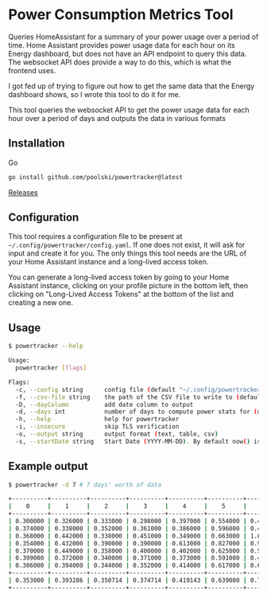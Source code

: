 # Power Consumption Metrics Tool

Queries HomeAssistant for a summary of your power usage over a period of time.
Home Assistant provides power usage data for each hour on its Energy dashboard, but does not have an API endpoint to query this data.
The websocket API does provide a way to do this, which is what the frontend uses.

I got fed up of trying to figure out how to get the same data that the Energy dashboard shows, so I wrote this tool to do it for me.

This tool queries the websocket API to get the power usage data for each hour over a period of days and outputs the data in various formats

## Installation

Go

```bash
go install github.com/poolski/powertracker@latest
```

[Releases](https://github.com/poolski/powertracker/releases)

## Configuration

This tool requires a configuration file to be present at `~/.config/powertracker/config.yaml`. If one does not exist, it will ask for input and create it for you.
The only things this tool needs are the URL of your Home Assistant instance and a long-lived access token.

You can generate a long-lived access token by going to your Home Assistant instance, clicking on your profile picture in the bottom left, then clicking on "Long-Lived Access Tokens" at the bottom of the list and creating a new one.

## Usage

```bash
$ powertracker --help

Usage:
  powertracker [flags]

Flags:
  -c, --config string      config file (default "~/.config/powertracker/config.yaml")
  -f, --csv-file string    the path of the CSV file to write to (default "results.csv")
  -D, --dayColumn          add date column to output
  -d, --days int           number of days to compute power stats for (default 30)
  -h, --help               help for powertracker
  -i, --insecure           skip TLS verification
  -o, --output string      output format (text, table, csv)
  -s, --startDate string   Start Date (YYYY-MM-DD). By default now() is used

```

## Example output

```bash
$ powertracker -d 7 # 7 days' worth of data

+----------+----------+----------+----------+----------+----------+----------+----------+----------+----------+----------+----------+----------+----------+----------+----------+----------+----------+----------+----------+----------+----------+----------+----------+
|    0     |    1     |    2     |    3     |    4     |    5     |    6     |    7     |    8     |    9     |    10    |    11    |    12    |    13    |    14    |    15    |    16    |    17    |    18    |    19    |    20    |    21    |    22    |    23    |
+----------+----------+----------+----------+----------+----------+----------+----------+----------+----------+----------+----------+----------+----------+----------+----------+----------+----------+----------+----------+----------+----------+----------+----------+
| 0.300000 | 0.326000 | 0.333000 | 0.298000 | 0.397000 | 0.554000 | 0.408000 | 0.519000 | 0.552000 | 0.761000 | 0.591000 | 0.564000 | 0.880000 | 0.584000 | 0.636000 | 0.540000 | 1.204000 | 1.272000 | 1.011000 | 0.991000 | 0.386000 | 0.420000 | 0.277000 | 0.376000 |
| 0.374000 | 0.338000 | 0.352000 | 0.361000 | 0.386000 | 0.596000 | 0.499000 | 0.662000 | 0.837000 | 0.643000 | 0.819000 | 0.865000 | 0.680000 | 0.612000 | 0.570000 | 0.793000 | 1.350000 | 1.141000 | 1.179000 | 1.048000 | 0.621000 | 0.422000 | 0.277000 | 0.361000 |
| 0.368000 | 0.442000 | 0.338000 | 0.451000 | 0.349000 | 0.663000 | 1.645000 | 0.655000 | 0.672000 | 0.793000 | 0.577000 | 0.790000 | 0.820000 | 0.529000 | 0.682000 | 0.485000 | 1.827000 | 0.929000 | 0.779000 | 0.973000 | 0.606000 | 0.928000 | 0.338000 | 0.374000 |
| 0.354000 | 0.432000 | 0.390000 | 0.390000 | 0.613000 | 0.827000 | 0.973000 | 0.824000 | 0.438000 | 0.762000 | 0.936000 | 0.830000 | 0.943000 | 0.873000 | 0.749000 | 1.452000 | 1.215000 | 0.729000 | 0.813000 | 0.683000 | 0.529000 | 0.389000 | 0.419000 | 0.404000 |
| 0.370000 | 0.449000 | 0.358000 | 0.400000 | 0.402000 | 0.625000 | 0.567000 | 1.175000 | 1.106000 | 0.448000 | 0.391000 | 0.723000 | 0.604000 | 0.754000 | 0.713000 | 0.830000 | 1.267000 | 1.237000 | 0.865000 | 0.790000 | 0.652000 | 0.649000 | 0.420000 | 0.489000 |
| 0.399000 | 0.372000 | 0.340000 | 0.371000 | 0.373000 | 0.591000 | 0.409000 | 0.744000 | 0.475000 | 0.649000 | 0.433000 | 0.536000 | 0.494000 | 0.561000 | 0.568000 | 0.583000 | 0.519000 | 0.543000 | 0.577000 | 0.483000 | 0.459000 | 0.440000 | 0.432000 | 0.432000 |
| 0.306000 | 0.394000 | 0.344000 | 0.352000 | 0.414000 | 0.617000 | 0.611000 | 0.861000 | 0.897000 | 0.971000 | 0.734000 | 0.552000 | 0.781000 | 0.465000 | 0.553000 | 0.621000 | 0.853000 | 0.776000 | 0.948000 | 0.507000 | 0.864000 | 0.348000 | 0.435000 | 0.331000 |
+----------+----------+----------+----------+----------+----------+----------+----------+----------+----------+----------+----------+----------+----------+----------+----------+----------+----------+----------+----------+----------+----------+----------+----------+
| 0.353000 | 0.393286 | 0.350714 | 0.374714 | 0.419143 | 0.639000 | 0.730286 | 0.777143 | 0.711000 | 0.718143 | 0.640143 | 0.694286 | 0.743143 | 0.625429 | 0.638714 | 0.757714 | 1.176429 | 0.946714 | 0.881714 | 0.782143 | 0.588143 | 0.513714 | 0.371143 | 0.395286 |
+----------+----------+----------+----------+----------+----------+----------+----------+----------+----------+----------+----------+----------+----------+----------+----------+----------+----------+----------+----------+----------+----------+----------+----------+
```
